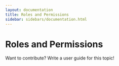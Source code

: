 ```yaml
---
layout: documentation
title: Roles and Permissions
sidebar: sidebars/documentation.html
---
```


# Roles and Permissions

Want to contribute? Write a user guide for this topic!
